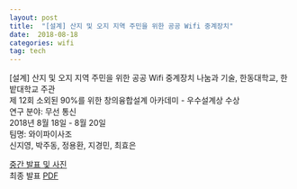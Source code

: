 ```yaml
---  
layout: post  
title:  "[설계] 산지 및 오지 지역 주민을 위한 공공 Wifi 중계장치"
date:  2018-08-18   
categories: wifi  
tag: tech  
---  
```


[설계] 산지 및 오지 지역 주민을 위한 공공 Wifi 중계장치 
나눔과 기술, 한동대학교, 한밭대학교 주관  
제 12회 소외된 90%를 위한 창의융합설계 아카데미 - 우수설계상 수상  
연구 분야: 무선 통신    
2018년 8월 18일 - 8월 20일  
팀명: 와이파이사조   
신지영, 박주동, 정용환, 지경민, 최효은  

[중간 발표 및 사진](../wifi/1.html)  
최종 발표 [PDF](../file/2019-wifi/ppt.pdf)  